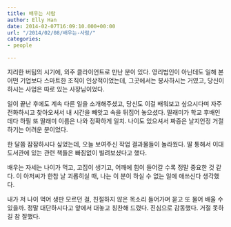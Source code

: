 ```yaml
---
title: 배우는 사람
author: Elly Han
date: 2014-02-07T16:09:10.000+00:00
url: "/2014/02/08/배우는-사람/"
categories:
- people

---
```

지리한 버팀의 시기에, 외주 클라이언트로 만난 분이 있다. 영리법인이 아닌데도 일해 본 어떤 기업보다 스마트한 조직이 인상적이었는데, 그곳에서는 봉사하시는 거였고, 당신이 하시는 사업은 따로 있는 사장님이었다. 

일이 끝난 후에도 계속 다른 일을 소개해주셨고, 당신도 이걸 배워보고 싶으시다며 자주 전화하시고 찾아오셔서 내 시간을 빼앗고 속을 뒤집어 놓으셨다. 딸래미가 학교 후배인데다 하필 또 딸래미 이름은 나와 정확하게 일치. 나이도 있으셔서 짜증은 날지언정 거절하기는 어려운 분이었다. 

한 달쯤 잠잠하시다 싶었는데, 오늘 보여주신 작업 결과물들이 놀라웠다. 딸 통해서 이대 도서관에 있는 관련 책들은 빠짐없이 빌려보셨다고 했다. 

배우는 자세는 나이가 먹고, 고집이 생기고, 어깨에 힘이 들어갈 수록 정말 중요한 것 같다. 이 아저씨가 한참 날 괴롭히실 때, 나는 이 분이 하실 수 없는 일에 애쓰신다 생각했다. 

내가 저 나이 먹어 생판 모르던 걸, 친절하지 않은 목소리 들어가며 묻고 또 물어 배울 수 있을까. 정말 대단하시다고 앞에서 대놓고 칭찬해 드렸다. 진심으로 감동했다. 거절 못하길 참 잘했다.
